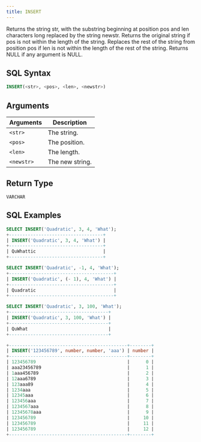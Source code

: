 ```yaml
---
title: INSERT
---
```


Returns the string str, with the substring beginning at position pos and len characters long replaced by the string newstr. Returns the original string if pos is not within the length of the string. Replaces the rest of the string from position pos if len is not within the length of the rest of the string. Returns NULL if any argument is NULL.

## SQL Syntax

```sql
INSERT(<str>, <pos>, <len>, <newstr>)
```

## Arguments

| Arguments  | Description     |
|------------|-----------------|
| `<str>`    | The string.     |
| `<pos>`    | The position.   |
| `<len>`    | The length.     |
| `<newstr>` | The new string. |

## Return Type

`VARCHAR`

## SQL Examples

```sql
SELECT INSERT('Quadratic', 3, 4, 'What');
+-----------------------------------+
| INSERT('Quadratic', 3, 4, 'What') |
+-----------------------------------+
| QuWhattic                         |
+-----------------------------------+

SELECT INSERT('Quadratic', -1, 4, 'What');
+---------------------------------------+
| INSERT('Quadratic', (- 1), 4, 'What') |
+---------------------------------------+
| Quadratic                             |
+---------------------------------------+

SELECT INSERT('Quadratic', 3, 100, 'What');
+-------------------------------------+
| INSERT('Quadratic', 3, 100, 'What') |
+-------------------------------------+
| QuWhat                              |
+-------------------------------------+

+--------------------------------------------+--------+
| INSERT('123456789', number, number, 'aaa') | number |
+--------------------------------------------+--------+
| 123456789                                  |      0 |
| aaa23456789                                |      1 |
| 1aaa456789                                 |      2 |
| 12aaa6789                                  |      3 |
| 123aaa89                                   |      4 |
| 1234aaa                                    |      5 |
| 12345aaa                                   |      6 |
| 123456aaa                                  |      7 |
| 1234567aaa                                 |      8 |
| 12345678aaa                                |      9 |
| 123456789                                  |     10 |
| 123456789                                  |     11 |
| 123456789                                  |     12 |
+--------------------------------------------+--------+
```
